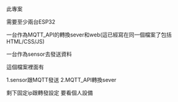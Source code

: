 此專案

需要至少兩台ESP32

一台作為MQTT_API的轉換sever和web(這已經寫在同一個檔案了包括HTML/CSS/JS)

一台作為sensor去發送資料

這個檔案裡面有

1.sensor跟MQTT發送
2.MQTT_API轉換sever

剩下固定ip跟轉發設定
要看個人設備
